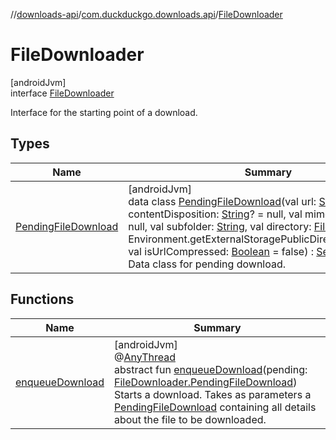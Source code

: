 //[downloads-api](../../../index.md)/[com.duckduckgo.downloads.api](../index.md)/[FileDownloader](index.md)

# FileDownloader

[androidJvm]\
interface [FileDownloader](index.md)

Interface for the starting point of a download.

## Types

| Name | Summary |
|---|---|
| [PendingFileDownload](-pending-file-download/index.md) | [androidJvm]<br>data class [PendingFileDownload](-pending-file-download/index.md)(val url: [String](https://kotlinlang.org/api/latest/jvm/stdlib/kotlin/-string/index.html), val contentDisposition: [String](https://kotlinlang.org/api/latest/jvm/stdlib/kotlin/-string/index.html)? = null, val mimeType: [String](https://kotlinlang.org/api/latest/jvm/stdlib/kotlin/-string/index.html)? = null, val subfolder: [String](https://kotlinlang.org/api/latest/jvm/stdlib/kotlin/-string/index.html), val directory: [File](https://developer.android.com/reference/kotlin/java/io/File.html) = Environment.getExternalStoragePublicDirectory(subfolder), val isUrlCompressed: [Boolean](https://kotlinlang.org/api/latest/jvm/stdlib/kotlin/-boolean/index.html) = false) : [Serializable](https://developer.android.com/reference/kotlin/java/io/Serializable.html)<br>Data class for pending download. |

## Functions

| Name | Summary |
|---|---|
| [enqueueDownload](enqueue-download.md) | [androidJvm]<br>@[AnyThread](https://developer.android.com/reference/kotlin/androidx/annotation/AnyThread.html)<br>abstract fun [enqueueDownload](enqueue-download.md)(pending: [FileDownloader.PendingFileDownload](-pending-file-download/index.md))<br>Starts a download. Takes as parameters a [PendingFileDownload](-pending-file-download/index.md) containing all details about the file to be downloaded. |
